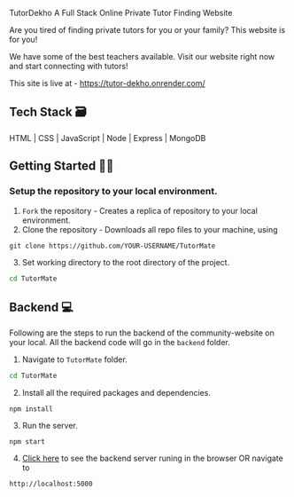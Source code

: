  TutorDekho
A Full Stack Online Private Tutor Finding Website

Are you tired of finding private tutors for you or your family? This website is for you!

We have some of the best teachers available. Visit our website right now and start connecting with tutors!

This site is live at - https://tutor-dekho.onrender.com/
<br />

## Tech Stack 🗃
HTML | CSS | JavaScript | Node | Express | MongoDB

##  Getting Started 👨‍💻
### Setup the repository to your local environment.

1. `Fork` the repository  - Creates a replica of repository to your local environment.
2. Clone the repository - Downloads all repo files to your machine, using
  ```git
  git clone https://github.com/YOUR-USERNAME/TutorMate
  ``` 
3. Set working directory to the root directory of the project.
  ```sh
  cd TutorMate
  ```

## Backend 💻

Following are the steps to run the backend of the community-website on your local. All the backend code will go in the `backend` folder.

1. Navigate to `TutorMate` folder.
  ```sh
  cd TutorMate
  ```
2. Install all the required packages and dependencies.
  ```node
  npm install
  ```
3. Run the server.
  ```node
  npm start
  ```
4. [Click here](http://localhost:5000) to see the backend server runing in the browser OR navigate to
  ```text
  http://localhost:5000
  ```
